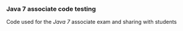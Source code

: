 ### Java 7 associate code testing
Code used for the *Java 7* associate exam and sharing with students
